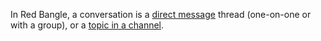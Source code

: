 In Red Bangle, a conversation is a [direct message](/help/direct-messages) thread
(one-on-one or with a group), or a [topic in a
channel](/help/introduction-to-topics).
